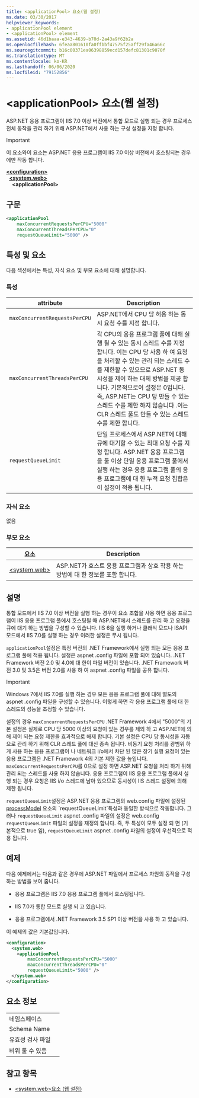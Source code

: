 ```yaml
---
title: <applicationPool> 요소(웹 설정)
ms.date: 03/30/2017
helpviewer_keywords:
- applicationPool element
- <applicationPool> element
ms.assetid: 46d1baaa-e343-4639-b70d-2a43a9f62b2a
ms.openlocfilehash: 6feaa801610fa0ffbbf47575f25aff29fa46a66c
ms.sourcegitcommit: b16c00371ea06398859ecd157defc81301c9070f
ms.translationtype: MT
ms.contentlocale: ko-KR
ms.lasthandoff: 06/06/2020
ms.locfileid: "79152856"
---
```

# <a name="applicationpool-element-web-settings"></a>\<applicationPool> 요소(웹 설정)
ASP.NET 응용 프로그램이 IIS 7.0 이상 버전에서 통합 모드로 실행 되는 경우 프로세스 전체 동작을 관리 하기 위해 ASP.NET에서 사용 하는 구성 설정을 지정 합니다.  
  
> [!IMPORTANT]
> 이 요소와이 요소는 ASP.NET 응용 프로그램이 IIS 7.0 이상 버전에서 호스팅되는 경우에만 작동 합니다.  
  
[**\<configuration>**](../configuration-element.md)  
&nbsp;&nbsp;[**\<system.web>**](system-web-element-web-settings.md)  
&nbsp;&nbsp;&nbsp;&nbsp;**\<applicationPool>**  
  
## <a name="syntax"></a>구문  
  
```xml  
<applicationPool
    maxConcurrentRequestsPerCPU="5000"
    maxConcurrentThreadsPerCPU="0"
    requestQueueLimit="5000" />  
```  
  
## <a name="attributes-and-elements"></a>특성 및 요소  

다음 섹션에서는 특성, 자식 요소 및 부모 요소에 대해 설명합니다.  
  
### <a name="attributes"></a>특성  
  
|attribute|Description|  
|---------------|-----------------|  
|`maxConcurrentRequestsPerCPU`|ASP.NET에서 CPU 당 허용 하는 동시 요청 수를 지정 합니다.|  
|`maxConcurrentThreadsPerCPU`|각 CPU의 응용 프로그램 풀에 대해 실행 될 수 있는 동시 스레드 수를 지정 합니다. 이는 CPU 당 사용 하 여 요청을 처리할 수 있는 관리 되는 스레드 수를 제한할 수 있으므로 ASP.NET 동시성을 제어 하는 대체 방법을 제공 합니다. 기본적으로이 설정은 0입니다. 즉, ASP.NET는 CPU 당 만들 수 있는 스레드 수를 제한 하지 않습니다 .이는 CLR 스레드 풀도 만들 수 있는 스레드 수를 제한 합니다.|  
|`requestQueueLimit`|단일 프로세스에서 ASP.NET에 대해 큐에 대기할 수 있는 최대 요청 수를 지정 합니다. ASP.NET 응용 프로그램을 둘 이상 단일 응용 프로그램 풀에서 실행 하는 경우 응용 프로그램 풀의 응용 프로그램에 대 한 누적 요청 집합은이 설정이 적용 됩니다.|  
  
### <a name="child-elements"></a>자식 요소  
 없음  
  
### <a name="parent-elements"></a>부모 요소  
  
|요소|Description|  
|-------------|-----------------|  
|[\<system.web>](system-web-element-web-settings.md)|ASP.NET가 호스트 응용 프로그램과 상호 작용 하는 방법에 대 한 정보를 포함 합니다.|  
  
## <a name="remarks"></a>설명  

통합 모드에서 IIS 7.0 이상 버전을 실행 하는 경우이 요소 조합을 사용 하면 응용 프로그램이 IIS 응용 프로그램 풀에서 호스팅될 때 ASP.NET에서 스레드를 관리 하 고 요청을 큐에 대기 하는 방법을 구성할 수 있습니다. IIS 6을 실행 하거나 클래식 모드나 ISAPI 모드에서 IIS 7.0를 실행 하는 경우 이러한 설정은 무시 됩니다.  
  
`applicationPool`설정은 특정 버전의 .NET Framework에서 실행 되는 모든 응용 프로그램 풀에 적용 됩니다. 설정은 aspnet .config 파일에 포함 되어 있습니다. .NET Framework 버전 2.0 및 4.0에 대 한이 파일 버전이 있습니다. .NET Framework 버전 3.0 및 3.5은 버전 2.0를 사용 하 여 aspnet .config 파일을 공유 합니다.  
  
> [!IMPORTANT]
> Windows 7에서 IIS 7.0를 실행 하는 경우 모든 응용 프로그램 풀에 대해 별도의 aspnet .config 파일을 구성할 수 있습니다. 이렇게 하면 각 응용 프로그램 풀에 대 한 스레드의 성능을 조정할 수 있습니다.  
  
설정의 경우 `maxConcurrentRequestsPerCPU` .NET Framework 4에서 "5000"의 기본 설정은 실제로 CPU 당 5000 이상의 요청이 있는 경우를 제외 하 고 ASP.NET에 의해 제어 되는 요청 제한을 효과적으로 해제 합니다. 기본 설정은 CPU 당 동시성을 자동으로 관리 하기 위해 CLR 스레드 풀에 대신 종속 됩니다. 비동기 요청 처리를 광범위 하 게 사용 하는 응용 프로그램이 나 네트워크 i/o에서 차단 된 많은 장기 실행 요청이 있는 응용 프로그램은 .NET Framework 4의 기본 제한 값을 높입니다. `maxConcurrentRequestsPerCPU`를 0으로 설정 하면 ASP.NET 요청을 처리 하기 위해 관리 되는 스레드를 사용 하지 않습니다. 응용 프로그램이 IIS 응용 프로그램 풀에서 실행 되는 경우 요청은 IIS i/o 스레드에 남아 있으므로 동시성이 IIS 스레드 설정에 의해 제한 됩니다.  
  
`requestQueueLimit`설정은 ASP.NET 응용 프로그램의 web.config 파일에 설정된 [processModel](https://docs.microsoft.com/previous-versions/dotnet/netframework-4.0/7w2sway1(v=vs.100)) 요소의 `requestQueueLimit`특성과 동일한 방식으로 작동합니다. 그러나 `requestQueueLimit` aspnet .config 파일의 설정은 web.config `requestQueueLimit` 파일의 설정을 재정의 합니다. 즉, 두 특성이 모두 설정 되 면 (기본적으로 true 임), `requestQueueLimit` aspnet .config 파일의 설정이 우선적으로 적용 됩니다.  
  
## <a name="example"></a>예제  

다음 예제에서는 다음과 같은 경우에 ASP.NET 파일에서 프로세스 차원의 동작을 구성 하는 방법을 보여 줍니다.  
  
- 응용 프로그램은 IIS 7.0 응용 프로그램 풀에서 호스팅됩니다.  
  
- IIS 7.0가 통합 모드로 실행 되 고 있습니다.  
  
- 응용 프로그램에서 .NET Framework 3.5 SP1 이상 버전을 사용 하 고 있습니다.  
  
이 예제의 값은 기본값입니다.  
  
```xml  
<configuration>  
  <system.web>  
    <applicationPool
        maxConcurrentRequestsPerCPU="5000"  
        maxConcurrentThreadsPerCPU="0"
        requestQueueLimit="5000" />  
  </system.web>  
</configuration>  
```  
  
## <a name="element-information"></a>요소 정보  
  
|||  
|-|-|  
|네임스페이스||  
|Schema Name||  
|유효성 검사 파일||  
|비워 둘 수 있음||  
  
## <a name="see-also"></a>참고 항목

- [\<system.web>요소 (웹 설정)](system-web-element-web-settings.md)
